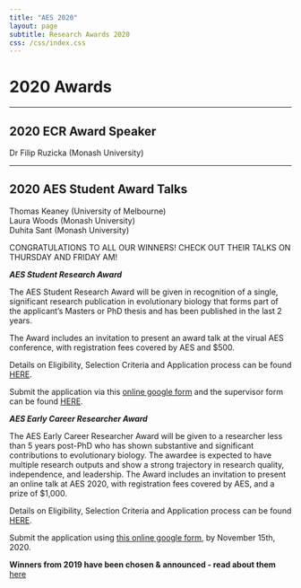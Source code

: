 ```yaml
---
title: "AES 2020"
layout: page
subtitle: Research Awards 2020
css: /css/index.css
---
```

  
# 2020 Awards

****

## 2020 ECR Award Speaker

Dr Filip Ruzicka (Monash University)

****

## 2020 AES Student Award Talks

Thomas Keaney (University of Melbourne)  
Laura Woods (Monash University)  
Duhita Sant (Monash University)  

CONGRATULATIONS TO ALL OUR WINNERS!
CHECK OUT THEIR TALKS ON THURSDAY AND FRIDAY AM!




***AES Student Research Award***   

The AES Student Research Award will be given in recognition of a single, significant research publication in evolutionary biology that forms part of the applicant’s Masters or PhD thesis and has been published in the last 2 years.

The Award includes an invitation to present an award talk at the virual AES conference, with registration fees covered by AES and $500.

Details on Eligibility, Selection Criteria and Application process can be found    
[HERE](http://ausevo.github.io/docs/AES_Student_Research_Award_2020.docx).

Submit the application via this [online google form](https://docs.google.com/forms/d/1wfNtiPZlJwzrbf3MWd6py1G4xyjOeSNt4elQpRDsFPc/edit) and the supervisor form can be found [HERE](https://docs.google.com/forms/d/1Jz-hFO0DhN_IGgO09wgdsUs1fvx9dSxviS5aX4Cml8I/edit).
    
***AES Early Career Researcher Award***   

The AES Early Career Researcher Award will be given to a researcher less than 5 years post-PhD who has shown substantive and significant contributions to evolutionary biology. The awardee is expected to have multiple research outputs and show a strong trajectory in research quality, independence, and leadership.
The Award includes an invitation to present an online talk at AES 2020, with registration fees covered by AES, and a prize of $1,000.    

Details on Eligibility, Selection Criteria and Application process can be found    
[HERE](http://ausevo.github.io/docs/AES_ECR_Award_2020.docx). 

Submit the application using [this online google form](https://docs.google.com/forms/d/1QI4ySFWZYIb-Il4fdvz6gSMF-9FpOtOFJQZboP6IQ2s/edit), by November 15th, 2020.

**Winners from 2019 have been chosen & announced - read about them** [here](http://ausevo.com/2019-08-08-AES_Award_Winners/)

